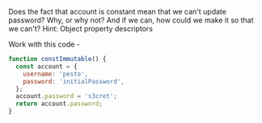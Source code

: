 
Does the fact that account is constant mean that we can't update password?
Why, or why not? And if we can, how could we make it so that we can't?
Hint: Object property descriptors

Work with this code - 

```js
function constImmutable() {
  const account = {
    username: 'pesto',
    password: 'initialPassword',
  };
  account.password = 's3cret';
  return account.password;
}
```